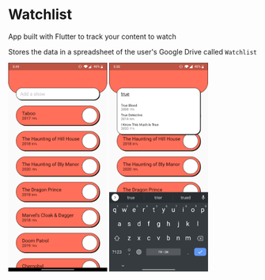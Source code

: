 # Watchlist

App built with Flutter to track your content to watch

Stores the data in a spreadsheet of the user's Google Drive called `Watchlist`

<img src="screenshot-1.jpg" width="200">
<img src="screenshot-2.jpg" width="200">
